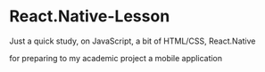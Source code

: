 # React.Native-Lesson

Just a quick study, on JavaScript, a bit of HTML/CSS, React.Native

for preparing to my academic project a mobile application
